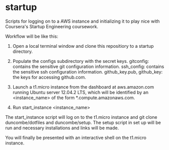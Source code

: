 startup 
=======

Scripts for logging on to a AWS instance and initializing it to play nice
with Coursera's Startup Engineering coursework.

Workflow will be like this: 

1) Open a local terminal window and clone this repositiory to a startup
directory.

2) Populate the configs subdirectory with the secret keys.
	gitconfig: contains the sensitive git configuration information.
	ssh_config: contains the sensitive ssh configuration information.
	github_key.pub, github_key: the keys for accessing github.com.

3) Launch a t1.micro instance from the dashboard at aws.amazon.com running
Ubuntu server 12.04.2 LTS, which will be identified by an \<instance_name\> of the
form *.compute.amazonaws.com.
	
4) Run start_instance \<instance_name\>

The start_instance script will log on to the t1.micro instance and git
clone duncombe/dotfiles and duncombe/setup. The setup script in set up will
be run and necessary installations and links will be made. 

You will finally be presented with an interactive shell on the t1.micro
instance.

